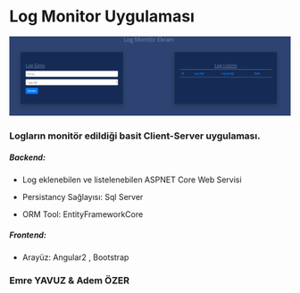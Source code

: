 # Log Monitor Uygulaması

![img](resim.png)


### Logların monitör edildiği basit Client-Server uygulaması.



##### Backend:

  - Log eklenebilen ve listelenebilen ASPNET Core Web Servisi
  
  - Persistancy Sağlayısı: Sql Server
  
  - ORM Tool: EntityFrameworkCore
  



##### Frontend:

  - Arayüz: Angular2 , Bootstrap




### Emre YAVUZ & Adem ÖZER
